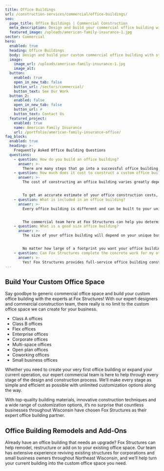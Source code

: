 ```yaml
---
title: Office Buildings
url: /construction-services/commercial/office-buildings/
seo:
  page_title: Office Buildings | Commercial Construction
  meta_description: Design and build your commercial office building with the experts at Fox Structures, providing commercial construction services throughout Northeast Wisconsin.
  featured_image: /uploads/american-family-insurance-1.jpg
sector: Commercial
hero: 
  enabled: true
  heading: Office Buildings
  body: Design and build your custom commercial office building with strategic, space-saving design layouts and top-quality materials built to last.
  image: 
    image_url: /uploads/american-family-insurance-1.jpg
    image_alt: 
  button:
    enabled: true
    open_in_new_tab: false
    button_url: /sectors/commercial/
    button_text: See Our Work
  button_2:
    enabled: false
    open_in_new_tab: false
    button_url: #
    button_text: Contact Us
  featured_project: 
    enabled: true
    name: American Family Insurance
    url: /portfolio/american-family-insurance-office/
faq_block:
  enabled: true
  heading: >-
    Frequently Asked Office Building Questions
  questions:
    - question: How do you build an office building?
      answer: >-
        There are many steps that go into a successful office building construction project. The commercial team here at Fox Structures can help you through every stage of your office building, from design to construction. We will help assess your needs and build a custom office space that takes your business, budget and any other specifications into account to create the perfect commercial space for your needs.
    - question: How much does it cost to construct a custom office building?
      answer: >-
        The cost of constructing an office building varies greatly depending on your specific project specifications, timeline and more. Here at Fox Structures, we offer premier office building services that take your unique business and needs into account, as well as the use of high-quality materials that last, even in harsh Wisconsin weather conditions. 


        To get an accurate estimate of your office construction costs, [contact us today](/contact/) or give us a call at <a href="tel:920-766-9305">920-766-9305</a>.
    - question: What is included in an office building?
      answer: >-
        Every office building is different and can be built to your unique needs and specifications. However, there are a few common aspects that are usually included in an office building, including meeting spaces, open workspaces for cubicles or desks, executive offices, storage rooms, cafeterias or lunch rooms and more. 


        The commercial team here at Fox Structures can help you determine exactly what kind of rooms and spaces will suit your office building needs. 
    - question: What is a good size office building?
      answer: >-
        The size of your office building will depend on your unique business and needs. For example, you may want a larger building if you need to include both an office space and a warehouse within your structure. You may also want to consider creating a flexible office space that provides more room than the typical cubicle workstations found in many corporate offices. 


        No matter how large of a footprint you want your office building to be, our team can help design an interior layout that suits your needs. 
    - question: Can Fox Structures complete the concrete work for my office building?
      answer: >-
        Yes! Fox Structures provides full-service office building construction, including concrete work. Thanks to our merger with R&R Concrete, our team can now complete large-scale commercial concrete projects faster and more precisely than ever.
---
```


## Build Your Custom Office Space 

Say goodbye to generic commercial office space and build your custom office building with the experts at Fox Structures! With our expert designers and commercial construction team, there really is no limit to the custom office space we can create for your business. 

- Class A offices
- Class B offices
- Flex offices 
- Enterprise offices 
- Corporate offices
- Multi-space offices
- Open plan offices
- Coworking offices
- Small business offices

Whether you need to create your very first office building or expand your current operation, our expert commercial team is here to help through every stage of the design and construction process. We’ll make every stage as simple and efficient as possible with unlimited customization options along the way. 

With top-quality building materials, innovative construction techniques and a wide range of customization options, it’s no surprise that countless businesses throughout Wisconsin have chosen Fox Structures as their expert office building partner. 

## Office Building Remodels and Add-Ons

Already have an office building that needs an upgrade? Fox Structures can help remodel, restructure or add on to your existing office space. Our team has extensive experience reviving existing structures for corporations and small business owners throughout Northeast Wisconsin, and we’ll help turn your current building into the custom office space you need.



